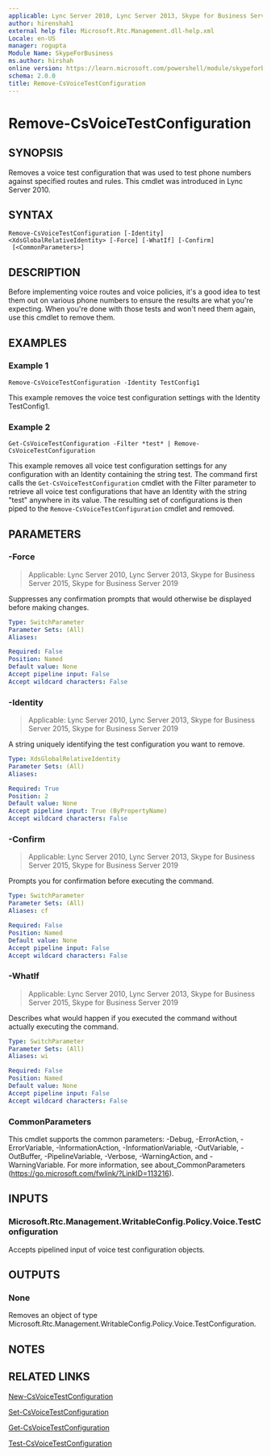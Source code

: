 ```yaml
---
applicable: Lync Server 2010, Lync Server 2013, Skype for Business Server 2015, Skype for Business Server 2019
author: hirenshah1
external help file: Microsoft.Rtc.Management.dll-help.xml
Locale: en-US
manager: rogupta
Module Name: SkypeForBusiness
ms.author: hirshah
online version: https://learn.microsoft.com/powershell/module/skypeforbusiness/remove-csvoicetestconfiguration
schema: 2.0.0
title: Remove-CsVoiceTestConfiguration
---
```


# Remove-CsVoiceTestConfiguration

## SYNOPSIS
Removes a voice test configuration that was used to test phone numbers against specified routes and rules.
This cmdlet was introduced in Lync Server 2010.


## SYNTAX

```
Remove-CsVoiceTestConfiguration [-Identity] <XdsGlobalRelativeIdentity> [-Force] [-WhatIf] [-Confirm]
 [<CommonParameters>]
```

## DESCRIPTION
Before implementing voice routes and voice policies, it's a good idea to test them out on various phone numbers to ensure the results are what you're expecting.
When you're done with those tests and won't need them again, use this cmdlet to remove them.


## EXAMPLES

### Example 1
```
Remove-CsVoiceTestConfiguration -Identity TestConfig1
```

This example removes the voice test configuration settings with the Identity TestConfig1.


### Example 2
```
Get-CsVoiceTestConfiguration -Filter *test* | Remove-CsVoiceTestConfiguration
```

This example removes all voice test configuration settings for any configuration with an Identity containing the string test.
The command first calls the `Get-CsVoiceTestConfiguration` cmdlet with the Filter parameter to retrieve all voice test configurations that have an Identity with the string "test" anywhere in its value.
The resulting set of configurations is then piped to the `Remove-CsVoiceTestConfiguration` cmdlet and removed.


## PARAMETERS

### -Force

> Applicable: Lync Server 2010, Lync Server 2013, Skype for Business Server 2015, Skype for Business Server 2019

Suppresses any confirmation prompts that would otherwise be displayed before making changes.

```yaml
Type: SwitchParameter
Parameter Sets: (All)
Aliases:

Required: False
Position: Named
Default value: None
Accept pipeline input: False
Accept wildcard characters: False
```

### -Identity

> Applicable: Lync Server 2010, Lync Server 2013, Skype for Business Server 2015, Skype for Business Server 2019

A string uniquely identifying the test configuration you want to remove.

```yaml
Type: XdsGlobalRelativeIdentity
Parameter Sets: (All)
Aliases:

Required: True
Position: 2
Default value: None
Accept pipeline input: True (ByPropertyName)
Accept wildcard characters: False
```

### -Confirm

> Applicable: Lync Server 2010, Lync Server 2013, Skype for Business Server 2015, Skype for Business Server 2019

Prompts you for confirmation before executing the command.

```yaml
Type: SwitchParameter
Parameter Sets: (All)
Aliases: cf

Required: False
Position: Named
Default value: None
Accept pipeline input: False
Accept wildcard characters: False
```

### -WhatIf

> Applicable: Lync Server 2010, Lync Server 2013, Skype for Business Server 2015, Skype for Business Server 2019

Describes what would happen if you executed the command without actually executing the command.

```yaml
Type: SwitchParameter
Parameter Sets: (All)
Aliases: wi

Required: False
Position: Named
Default value: None
Accept pipeline input: False
Accept wildcard characters: False
```

### CommonParameters
This cmdlet supports the common parameters: -Debug, -ErrorAction, -ErrorVariable, -InformationAction, -InformationVariable, -OutVariable, -OutBuffer, -PipelineVariable, -Verbose, -WarningAction, and -WarningVariable. For more information, see about_CommonParameters (https://go.microsoft.com/fwlink/?LinkID=113216).

## INPUTS

### Microsoft.Rtc.Management.WritableConfig.Policy.Voice.TestConfiguration

Accepts pipelined input of voice test configuration objects.

## OUTPUTS

### None
Removes an object of type Microsoft.Rtc.Management.WritableConfig.Policy.Voice.TestConfiguration.

## NOTES

## RELATED LINKS

[New-CsVoiceTestConfiguration](New-CsVoiceTestConfiguration.md)

[Set-CsVoiceTestConfiguration](Set-CsVoiceTestConfiguration.md)

[Get-CsVoiceTestConfiguration](Get-CsVoiceTestConfiguration.md)

[Test-CsVoiceTestConfiguration](Test-CsVoiceTestConfiguration.md)
